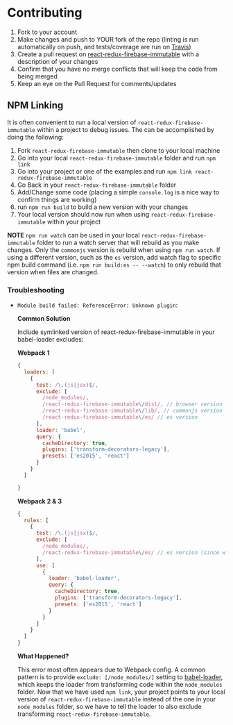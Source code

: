# Contributing

1. Fork to your account
2. Make changes and push to YOUR fork of the repo (linting is run automatically on push, and tests/coverage are run on [Travis](https://travis-ci.org/prescottprue/react-redux-firebase-immutable))
3. Create a pull request on [react-redux-firebase-immutable](https://github.com/nader2560/react-redux-firebase) with a description of your changes
4. Confirm that you have no merge conflicts that will keep the code from being merged
5. Keep an eye on the Pull Request for comments/updates


## NPM Linking

It is often convenient to run a local version of `react-redux-firebase-immutable` within a project to debug issues. The can be accomplished by doing the following:

1. Fork `react-redux-firebase-immutable` then clone to your local machine
1. Go into your local `react-redux-firebase-immutable` folder and run `npm link`
1. Go into your project or one of the examples and run `npm link react-redux-firebase-immutable`
1. Go Back in your `react-redux-firebase-immutable` folder
1. Add/Change some code (placing a simple `console.log` is a nice way to confirm things are working)
1. run `npm run build` to build a new version with your changes
1. Your local version should now run when using `react-redux-firebase-immutable` within your project

**NOTE**
`npm run watch` can be used in your local `react-redux-firebase-immutable` folder to run a watch server that will rebuild as you make changes. Only the `commonjs` version is rebuild when using `npm run watch`. If using a different version, such as the `es` version, add watch flag to specific npm build command (i.e. `npm run build:es -- --watch`) to only rebuild that version when files are changed.

### Troubleshooting

* `Module build failed: ReferenceError: Unknown plugin`:

  **Common Solution**

  Include symlinked version of react-redux-firebase-immutable in your babel-loader excludes:

  **Webpack 1**

  ```js
  {
    loaders: [
      {
        test: /\.(js|jsx)$/,
        exclude: [
          /node_modules/,
          /react-redux-firebase-immutable\/dist/, // browser version (most common in Webpack 1)
          /react-redux-firebase-immutable\/lib/, // commonjs version
          /react-redux-firebase-immutable\/es/ // es version
        ],
        loader: 'babel',
        query: {
          cacheDirectory: true,
          plugins: ['transform-decorators-legacy'],
          presets: ['es2015', 'react']
        }
      }
    ]

  }
  ```

  **Webpack 2 & 3**

  ```js
  {
    rules: [
      {
        test: /\.(js|jsx)$/,
        exclude: [
          /node_modules/,
          /react-redux-firebase-immutable\/es/ // es version (since webpack 2/3 uses module field of package.json)
        ],
        use: [
          {
            loader: 'babel-loader',
            query: {
              cacheDirectory: true,
              plugins: ['transform-decorators-legacy'],
              presets: ['es2015', 'react']
            }
          }
        ]
      }
    ]
  }
  ```

  **What Happened?**

  This error most often appears due to Webpack config. A common pattern is to provide `exclude: [/node_modules/]` setting to [babel-loader](https://github.com/babel/babel-loader), which keeps the loader from transforming code within the `node_modules` folder. Now that we have used `npm link`, your project points to your local version of `react-redux-firebase-immutable` instead of the one in your `node_modules` folder, so we have to tell the loader to also exclude transforming `react-redux-firebase-immutable`.

